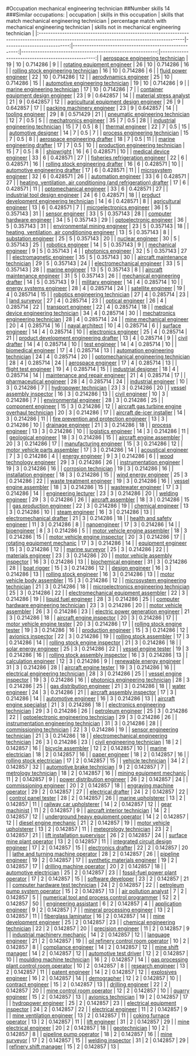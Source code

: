 #Occupation mechanical engineering technician
##Number skills 14
###Similar occupations:
| occupation                                                                                                                                  |   skills in this occupation |   skills that match mechanical engineering technician |   percentage match with mechanical engineering technician |   skills not in mechanical engineering technician |
|:--------------------------------------------------------------------------------------------------------------------------------------------|----------------------------:|------------------------------------------------------:|----------------------------------------------------------:|--------------------------------------------------:|
| [aerospace engineering technician](aerospace_engineering_technician.md)                                                                     |                          19 |                                                    10 |                                                  0.714286 |                                                 9 |
| [rotating equipment engineer](rotating_equipment_engineer.md)                                                                               |                          26 |                                                    10 |                                                  0.714286 |                                                16 |
| [rolling stock engineering technician](rolling_stock_engineering_technician.md)                                                             |                          16 |                                                    10 |                                                  0.714286 |                                                 6 |
| [fluid power engineer](fluid_power_engineer.md)                                                                                             |                          22 |                                                    10 |                                                  0.714286 |                                                12 |
| [aerodynamics engineer](aerodynamics_engineer.md)                                                                                           |                          25 |                                                    10 |                                                  0.714286 |                                                15 |
| [automotive engineering technician](automotive_engineering_technician.md)                                                                   |                          19 |                                                    10 |                                                  0.714286 |                                                 9 |
| [marine engineering technician](marine_engineering_technician.md)                                                                           |                          17 |                                                    10 |                                                  0.714286 |                                                 7 |
| [container equipment design engineer](container_equipment_design_engineer.md)                                                               |                          23 |                                                     9 |                                                  0.642857 |                                                14 |
| [material stress analyst](material_stress_analyst.md)                                                                                       |                          21 |                                                     9 |                                                  0.642857 |                                                12 |
| [agricultural equipment design engineer](agricultural_equipment_design_engineer.md)                                                         |                          26 |                                                     9 |                                                  0.642857 |                                                17 |
| [packing machinery engineer](packing_machinery_engineer.md)                                                                                 |                          23 |                                                     9 |                                                  0.642857 |                                                14 |
| [tooling engineer](tooling_engineer.md)                                                                                                     |                          29 |                                                     8 |                                                  0.571429 |                                                21 |
| [pneumatic engineering technician](pneumatic_engineering_technician.md)                                                                     |                          12 |                                                     7 |                                                  0.5      |                                                 5 |
| [mechatronics engineer](mechatronics_engineer.md)                                                                                           |                          35 |                                                     7 |                                                  0.5      |                                                28 |
| [industrial engineering technician](industrial_engineering_technician.md)                                                                   |                          15 |                                                     7 |                                                  0.5      |                                                 8 |
| [thermal engineer](thermal_engineer.md)                                                                                                     |                          22 |                                                     7 |                                                  0.5      |                                                15 |
| [automotive designer](automotive_designer.md)                                                                                               |                          14 |                                                     7 |                                                  0.5      |                                                 7 |
| [process engineering technician](process_engineering_technician.md)                                                                         |                          15 |                                                     7 |                                                  0.5      |                                                 8 |
| [aerospace engineering drafter](aerospace_engineering_drafter.md)                                                                           |                          18 |                                                     7 |                                                  0.5      |                                                11 |
| [marine engineering drafter](marine_engineering_drafter.md)                                                                                 |                          17 |                                                     7 |                                                  0.5      |                                                10 |
| [production engineering technician](production_engineering_technician.md)                                                                   |                          15 |                                                     7 |                                                  0.5      |                                                 8 |
| [shipwright](shipwright.md)                                                                                                                 |                          16 |                                                     6 |                                                  0.428571 |                                                10 |
| [medical device engineer](medical_device_engineer.md)                                                                                       |                          33 |                                                     6 |                                                  0.428571 |                                                27 |
| [fisheries refrigeration engineer](fisheries_refrigeration_engineer.md)                                                                     |                          22 |                                                     6 |                                                  0.428571 |                                                16 |
| [rolling stock engineering drafter](rolling_stock_engineering_drafter.md)                                                                   |                          16 |                                                     6 |                                                  0.428571 |                                                10 |
| [automotive engineering drafter](automotive_engineering_drafter.md)                                                                         |                          17 |                                                     6 |                                                  0.428571 |                                                11 |
| [microsystem engineer](microsystem_engineer.md)                                                                                             |                          32 |                                                     6 |                                                  0.428571 |                                                26 |
| [automation engineer](automation_engineer.md)                                                                                               |                          33 |                                                     6 |                                                  0.428571 |                                                27 |
| [heating, ventilation, air conditioning (and refrigeration) drafter](heating,_ventilation,_air_conditioning_(and_refrigeration)_drafter.md) |                          17 |                                                     6 |                                                  0.428571 |                                                11 |
| [optomechanical engineer](optomechanical_engineer.md)                                                                                       |                          33 |                                                     6 |                                                  0.428571 |                                                27 |
| [industrial tool design engineer](industrial_tool_design_engineer.md)                                                                       |                          24 |                                                     6 |                                                  0.428571 |                                                18 |
| [product development engineering technician](product_development_engineering_technician.md)                                                 |                          14 |                                                     6 |                                                  0.428571 |                                                 8 |
| [agricultural engineer](agricultural_engineer.md)                                                                                           |                          13 |                                                     6 |                                                  0.428571 |                                                 7 |
| [microelectronics engineer](microelectronics_engineer.md)                                                                                   |                          36 |                                                     5 |                                                  0.357143 |                                                31 |
| [sensor engineer](sensor_engineer.md)                                                                                                       |                          33 |                                                     5 |                                                  0.357143 |                                                28 |
| [computer hardware engineer](computer_hardware_engineer.md)                                                                                 |                          34 |                                                     5 |                                                  0.357143 |                                                29 |
| [optoelectronic engineer](optoelectronic_engineer.md)                                                                                       |                          36 |                                                     5 |                                                  0.357143 |                                                31 |
| [environmental mining engineer](environmental_mining_engineer.md)                                                                           |                          23 |                                                     5 |                                                  0.357143 |                                                18 |
| [heating, ventilation, air conditioning engineer](heating,_ventilation,_air_conditioning_engineer.md)                                       |                          13 |                                                     5 |                                                  0.357143 |                                                 8 |
| [substation engineer](substation_engineer.md)                                                                                               |                          25 |                                                     5 |                                                  0.357143 |                                                20 |
| [nuclear engineer](nuclear_engineer.md)                                                                                                     |                          30 |                                                     5 |                                                  0.357143 |                                                25 |
| [robotics engineer](robotics_engineer.md)                                                                                                   |                          14 |                                                     5 |                                                  0.357143 |                                                 9 |
| [mechanical engineer](mechanical_engineer.md)                                                                                               |                           9 |                                                     5 |                                                  0.357143 |                                                 4 |
| [photonics engineer](photonics_engineer.md)                                                                                                 |                          32 |                                                     5 |                                                  0.357143 |                                                27 |
| [electromagnetic engineer](electromagnetic_engineer.md)                                                                                     |                          35 |                                                     5 |                                                  0.357143 |                                                30 |
| [aircraft maintenance technician](aircraft_maintenance_technician.md)                                                                       |                          29 |                                                     5 |                                                  0.357143 |                                                24 |
| [electromechanical engineer](electromechanical_engineer.md)                                                                                 |                          33 |                                                     5 |                                                  0.357143 |                                                28 |
| [marine engineer](marine_engineer.md)                                                                                                       |                          13 |                                                     5 |                                                  0.357143 |                                                 8 |
| [aircraft maintenance engineer](aircraft_maintenance_engineer.md)                                                                           |                          31 |                                                     5 |                                                  0.357143 |                                                26 |
| [mechanical engineering drafter](mechanical_engineering_drafter.md)                                                                         |                          14 |                                                     5 |                                                  0.357143 |                                                 9 |
| [military engineer](military_engineer.md)                                                                                                   |                          14 |                                                     4 |                                                  0.285714 |                                                10 |
| [energy systems engineer](energy_systems_engineer.md)                                                                                       |                          28 |                                                     4 |                                                  0.285714 |                                                24 |
| [satellite engineer](satellite_engineer.md)                                                                                                 |                          19 |                                                     4 |                                                  0.285714 |                                                15 |
| [robotics engineering technician](robotics_engineering_technician.md)                                                                       |                          27 |                                                     4 |                                                  0.285714 |                                                23 |
| [land surveyor](land_surveyor.md)                                                                                                           |                          27 |                                                     4 |                                                  0.285714 |                                                23 |
| [optical engineer](optical_engineer.md)                                                                                                     |                          26 |                                                     4 |                                                  0.285714 |                                                22 |
| [transport engineer](transport_engineer.md)                                                                                                 |                          22 |                                                     4 |                                                  0.285714 |                                                18 |
| [medical device engineering technician](medical_device_engineering_technician.md)                                                           |                          34 |                                                     4 |                                                  0.285714 |                                                30 |
| [mechatronics engineering technician](mechatronics_engineering_technician.md)                                                               |                          28 |                                                     4 |                                                  0.285714 |                                                24 |
| [mine mechanical engineer](mine_mechanical_engineer.md)                                                                                     |                          20 |                                                     4 |                                                  0.285714 |                                                16 |
| [naval architect](naval_architect.md)                                                                                                       |                          10 |                                                     4 |                                                  0.285714 |                                                 6 |
| [surface engineer](surface_engineer.md)                                                                                                     |                          14 |                                                     4 |                                                  0.285714 |                                                10 |
| [electronics engineer](electronics_engineer.md)                                                                                             |                          25 |                                                     4 |                                                  0.285714 |                                                21 |
| [product development engineering drafter](product_development_engineering_drafter.md)                                                       |                          13 |                                                     4 |                                                  0.285714 |                                                 9 |
| [civil drafter](civil_drafter.md)                                                                                                           |                          14 |                                                     4 |                                                  0.285714 |                                                10 |
| [test engineer](test_engineer.md)                                                                                                           |                          14 |                                                     4 |                                                  0.285714 |                                                10 |
| [biomedical engineer](biomedical_engineer.md)                                                                                               |                          17 |                                                     4 |                                                  0.285714 |                                                13 |
| [automation engineering technician](automation_engineering_technician.md)                                                                   |                          24 |                                                     4 |                                                  0.285714 |                                                20 |
| [optomechanical engineering technician](optomechanical_engineering_technician.md)                                                           |                          28 |                                                     4 |                                                  0.285714 |                                                24 |
| [aerospace engineer](aerospace_engineer.md)                                                                                                 |                          17 |                                                     4 |                                                  0.285714 |                                                13 |
| [flight test engineer](flight_test_engineer.md)                                                                                             |                          19 |                                                     4 |                                                  0.285714 |                                                15 |
| [industrial designer](industrial_designer.md)                                                                                               |                          18 |                                                     4 |                                                  0.285714 |                                                14 |
| [maintenance and repair engineer](maintenance_and_repair_engineer.md)                                                                       |                          21 |                                                     4 |                                                  0.285714 |                                                17 |
| [pharmaceutical engineer](pharmaceutical_engineer.md)                                                                                       |                          28 |                                                     4 |                                                  0.285714 |                                                24 |
| [industrial engineer](industrial_engineer.md)                                                                                               |                          10 |                                                     3 |                                                  0.214286 |                                                 7 |
| [hydropower technician](hydropower_technician.md)                                                                                           |                          23 |                                                     3 |                                                  0.214286 |                                                20 |
| [vessel assembly inspector](vessel_assembly_inspector.md)                                                                                   |                          16 |                                                     3 |                                                  0.214286 |                                                13 |
| [civil engineer](civil_engineer.md)                                                                                                         |                          10 |                                                     3 |                                                  0.214286 |                                                 7 |
| [environmental engineer](environmental_engineer.md)                                                                                         |                          28 |                                                     3 |                                                  0.214286 |                                                25 |
| [component engineer](component_engineer.md)                                                                                                 |                          15 |                                                     3 |                                                  0.214286 |                                                12 |
| [aircraft gas turbine engine overhaul technician](aircraft_gas_turbine_engine_overhaul_technician.md)                                       |                          20 |                                                     3 |                                                  0.214286 |                                                17 |
| [aircraft de-icer installer](aircraft_de-icer_installer.md)                                                                                 |                          14 |                                                     3 |                                                  0.214286 |                                                11 |
| [fire prevention and protection engineer](fire_prevention_and_protection_engineer.md)                                                       |                          13 |                                                     3 |                                                  0.214286 |                                                10 |
| [drainage engineer](drainage_engineer.md)                                                                                                   |                          21 |                                                     3 |                                                  0.214286 |                                                18 |
| [process engineer](process_engineer.md)                                                                                                     |                          13 |                                                     3 |                                                  0.214286 |                                                10 |
| [logistics engineer](logistics_engineer.md)                                                                                                 |                          14 |                                                     3 |                                                  0.214286 |                                                11 |
| [geological engineer](geological_engineer.md)                                                                                               |                          18 |                                                     3 |                                                  0.214286 |                                                15 |
| [aircraft engine assembler](aircraft_engine_assembler.md)                                                                                   |                          20 |                                                     3 |                                                  0.214286 |                                                17 |
| [manufacturing engineer](manufacturing_engineer.md)                                                                                         |                          15 |                                                     3 |                                                  0.214286 |                                                12 |
| [motor vehicle parts assembler](motor_vehicle_parts_assembler.md)                                                                           |                          17 |                                                     3 |                                                  0.214286 |                                                14 |
| [acoustical engineer](acoustical_engineer.md)                                                                                               |                           7 |                                                     3 |                                                  0.214286 |                                                 4 |
| [energy engineer](energy_engineer.md)                                                                                                       |                           9 |                                                     3 |                                                  0.214286 |                                                 6 |
| [wood technology engineer](wood_technology_engineer.md)                                                                                     |                          29 |                                                     3 |                                                  0.214286 |                                                26 |
| [instrumentation engineer](instrumentation_engineer.md)                                                                                     |                          19 |                                                     3 |                                                  0.214286 |                                                16 |
| [corrosion technician](corrosion_technician.md)                                                                                             |                          19 |                                                     3 |                                                  0.214286 |                                                16 |
| [installation engineer](installation_engineer.md)                                                                                           |                          18 |                                                     3 |                                                  0.214286 |                                                15 |
| [wind energy engineer](wind_energy_engineer.md)                                                                                             |                          25 |                                                     3 |                                                  0.214286 |                                                22 |
| [waste treatment engineer](waste_treatment_engineer.md)                                                                                     |                          19 |                                                     3 |                                                  0.214286 |                                                16 |
| [vessel engine assembler](vessel_engine_assembler.md)                                                                                       |                          18 |                                                     3 |                                                  0.214286 |                                                15 |
| [wastewater engineer](wastewater_engineer.md)                                                                                               |                          17 |                                                     3 |                                                  0.214286 |                                                14 |
| [engineering lecturer](engineering_lecturer.md)                                                                                             |                          23 |                                                     3 |                                                  0.214286 |                                                20 |
| [welding engineer](welding_engineer.md)                                                                                                     |                          29 |                                                     3 |                                                  0.214286 |                                                26 |
| [aircraft assembler](aircraft_assembler.md)                                                                                                 |                          18 |                                                     3 |                                                  0.214286 |                                                15 |
| [gas production engineer](gas_production_engineer.md)                                                                                       |                          22 |                                                     3 |                                                  0.214286 |                                                19 |
| [chemical engineer](chemical_engineer.md)                                                                                                   |                          13 |                                                     3 |                                                  0.214286 |                                                10 |
| [steam engineer](steam_engineer.md)                                                                                                         |                          16 |                                                     3 |                                                  0.214286 |                                                13 |
| [electromechanical drafter](electromechanical_drafter.md)                                                                                   |                          21 |                                                     3 |                                                  0.214286 |                                                18 |
| [health and safety engineer](health_and_safety_engineer.md)                                                                                 |                          11 |                                                     3 |                                                  0.214286 |                                                 8 |
| [nanoengineer](nanoengineer.md)                                                                                                             |                          17 |                                                     3 |                                                  0.214286 |                                                14 |
| [bioengineer](bioengineer.md)                                                                                                               |                           8 |                                                     3 |                                                  0.214286 |                                                 5 |
| [motor vehicle engine assembler](motor_vehicle_engine_assembler.md)                                                                         |                          18 |                                                     3 |                                                  0.214286 |                                                15 |
| [motor vehicle engine inspector](motor_vehicle_engine_inspector.md)                                                                         |                          20 |                                                     3 |                                                  0.214286 |                                                17 |
| [rotating equipment mechanic](rotating_equipment_mechanic.md)                                                                               |                          17 |                                                     3 |                                                  0.214286 |                                                14 |
| [equipment engineer](equipment_engineer.md)                                                                                                 |                          15 |                                                     3 |                                                  0.214286 |                                                12 |
| [marine surveyor](marine_surveyor.md)                                                                                                       |                          25 |                                                     3 |                                                  0.214286 |                                                22 |
| [materials engineer](materials_engineer.md)                                                                                                 |                          23 |                                                     3 |                                                  0.214286 |                                                20 |
| [motor vehicle assembly inspector](motor_vehicle_assembly_inspector.md)                                                                     |                          16 |                                                     3 |                                                  0.214286 |                                                13 |
| [biochemical engineer](biochemical_engineer.md)                                                                                             |                          31 |                                                     3 |                                                  0.214286 |                                                28 |
| [boat rigger](boat_rigger.md)                                                                                                               |                          15 |                                                     3 |                                                  0.214286 |                                                12 |
| [design engineer](design_engineer.md)                                                                                                       |                          16 |                                                     3 |                                                  0.214286 |                                                13 |
| [rolling stock engineer](rolling_stock_engineer.md)                                                                                         |                          16 |                                                     3 |                                                  0.214286 |                                                13 |
| [motor vehicle body assembler](motor_vehicle_body_assembler.md)                                                                             |                          15 |                                                     3 |                                                  0.214286 |                                                12 |
| [microsystem engineering technician](microsystem_engineering_technician.md)                                                                 |                          21 |                                                     3 |                                                  0.214286 |                                                18 |
| [microelectronics engineering technician](microelectronics_engineering_technician.md)                                                       |                          25 |                                                     3 |                                                  0.214286 |                                                22 |
| [electromechanical equipment assembler](electromechanical_equipment_assembler.md)                                                           |                          22 |                                                     3 |                                                  0.214286 |                                                19 |
| [liquid fuel engineer](liquid_fuel_engineer.md)                                                                                             |                          28 |                                                     3 |                                                  0.214286 |                                                25 |
| [computer hardware engineering technician](computer_hardware_engineering_technician.md)                                                     |                          23 |                                                     3 |                                                  0.214286 |                                                20 |
| [motor vehicle assembler](motor_vehicle_assembler.md)                                                                                       |                          26 |                                                     3 |                                                  0.214286 |                                                23 |
| [electric power generation engineer](electric_power_generation_engineer.md)                                                                 |                          21 |                                                     3 |                                                  0.214286 |                                                18 |
| [aircraft engine inspector](aircraft_engine_inspector.md)                                                                                   |                          20 |                                                     3 |                                                  0.214286 |                                                17 |
| [motor vehicle engine tester](motor_vehicle_engine_tester.md)                                                                               |                          20 |                                                     3 |                                                  0.214286 |                                                17 |
| [rolling stock engine tester](rolling_stock_engine_tester.md)                                                                               |                          19 |                                                     3 |                                                  0.214286 |                                                16 |
| [production engineer](production_engineer.md)                                                                                               |                          15 |                                                     3 |                                                  0.214286 |                                                12 |
| [avionics inspector](avionics_inspector.md)                                                                                                 |                          22 |                                                     3 |                                                  0.214286 |                                                19 |
| [rolling stock assembler](rolling_stock_assembler.md)                                                                                       |                          17 |                                                     3 |                                                  0.214286 |                                                14 |
| [rolling stock engine inspector](rolling_stock_engine_inspector.md)                                                                         |                          21 |                                                     3 |                                                  0.214286 |                                                18 |
| [solar energy engineer](solar_energy_engineer.md)                                                                                           |                          25 |                                                     3 |                                                  0.214286 |                                                22 |
| [vessel engine tester](vessel_engine_tester.md)                                                                                             |                          19 |                                                     3 |                                                  0.214286 |                                                16 |
| [rolling stock assembly inspector](rolling_stock_assembly_inspector.md)                                                                     |                          16 |                                                     3 |                                                  0.214286 |                                                13 |
| [calculation engineer](calculation_engineer.md)                                                                                             |                          12 |                                                     3 |                                                  0.214286 |                                                 9 |
| [renewable energy engineer](renewable_energy_engineer.md)                                                                                   |                          31 |                                                     3 |                                                  0.214286 |                                                28 |
| [aircraft engine tester](aircraft_engine_tester.md)                                                                                         |                          19 |                                                     3 |                                                  0.214286 |                                                16 |
| [electrical engineering technician](electrical_engineering_technician.md)                                                                   |                          28 |                                                     3 |                                                  0.214286 |                                                25 |
| [vessel engine inspector](vessel_engine_inspector.md)                                                                                       |                          19 |                                                     3 |                                                  0.214286 |                                                16 |
| [photonics engineering technician](photonics_engineering_technician.md)                                                                     |                          28 |                                                     3 |                                                  0.214286 |                                                25 |
| [gas distribution engineer](gas_distribution_engineer.md)                                                                                   |                          21 |                                                     3 |                                                  0.214286 |                                                18 |
| [water engineer](water_engineer.md)                                                                                                         |                          24 |                                                     3 |                                                  0.214286 |                                                21 |
| [aircraft assembly inspector](aircraft_assembly_inspector.md)                                                                               |                          17 |                                                     3 |                                                  0.214286 |                                                14 |
| [automotive engineer](automotive_engineer.md)                                                                                               |                          16 |                                                     3 |                                                  0.214286 |                                                13 |
| [aircraft engine specialist](aircraft_engine_specialist.md)                                                                                 |                          21 |                                                     3 |                                                  0.214286 |                                                18 |
| [electronics engineering technician](electronics_engineering_technician.md)                                                                 |                          29 |                                                     3 |                                                  0.214286 |                                                26 |
| [petroleum engineer](petroleum_engineer.md)                                                                                                 |                          25 |                                                     3 |                                                  0.214286 |                                                22 |
| [optoelectronic engineering technician](optoelectronic_engineering_technician.md)                                                           |                          29 |                                                     3 |                                                  0.214286 |                                                26 |
| [instrumentation engineering technician](instrumentation_engineering_technician.md)                                                         |                          31 |                                                     3 |                                                  0.214286 |                                                28 |
| [commissioning technician](commissioning_technician.md)                                                                                     |                          22 |                                                     3 |                                                  0.214286 |                                                19 |
| [sensor engineering technician](sensor_engineering_technician.md)                                                                           |                          21 |                                                     3 |                                                  0.214286 |                                                18 |
| [electromechanical engineering technician](electromechanical_engineering_technician.md)                                                     |                          26 |                                                     3 |                                                  0.214286 |                                                23 |
| [civil engineering technician](civil_engineering_technician.md)                                                                             |                          18 |                                                     2 |                                                  0.142857 |                                                16 |
| [bicycle assembler](bicycle_assembler.md)                                                                                                   |                          12 |                                                     2 |                                                  0.142857 |                                                10 |
| [marine electrician](marine_electrician.md)                                                                                                 |                          18 |                                                     2 |                                                  0.142857 |                                                16 |
| [paper engineer](paper_engineer.md)                                                                                                         |                          18 |                                                     2 |                                                  0.142857 |                                                16 |
| [rolling stock electrician](rolling_stock_electrician.md)                                                                                   |                          17 |                                                     2 |                                                  0.142857 |                                                15 |
| [vehicle technician](vehicle_technician.md)                                                                                                 |                          34 |                                                     2 |                                                  0.142857 |                                                32 |
| [automotive brake technician](automotive_brake_technician.md)                                                                               |                           9 |                                                     2 |                                                  0.142857 |                                                 7 |
| [metrology technician](metrology_technician.md)                                                                                             |                          18 |                                                     2 |                                                  0.142857 |                                                16 |
| [mining equipment mechanic](mining_equipment_mechanic.md)                                                                                   |                          11 |                                                     2 |                                                  0.142857 |                                                 9 |
| [power distribution engineer](power_distribution_engineer.md)                                                                               |                          26 |                                                     2 |                                                  0.142857 |                                                24 |
| [commissioning engineer](commissioning_engineer.md)                                                                                         |                          20 |                                                     2 |                                                  0.142857 |                                                18 |
| [engraving machine operator](engraving_machine_operator.md)                                                                                 |                          29 |                                                     2 |                                                  0.142857 |                                                27 |
| [electrical drafter](electrical_drafter.md)                                                                                                 |                          24 |                                                     2 |                                                  0.142857 |                                                22 |
| [control panel tester](control_panel_tester.md)                                                                                             |                          28 |                                                     2 |                                                  0.142857 |                                                26 |
| [marine upholsterer](marine_upholsterer.md)                                                                                                 |                          13 |                                                     2 |                                                  0.142857 |                                                11 |
| [railway car upholsterer](railway_car_upholsterer.md)                                                                                       |                          14 |                                                     2 |                                                  0.142857 |                                                12 |
| [gear machinist](gear_machinist.md)                                                                                                         |                          11 |                                                     2 |                                                  0.142857 |                                                 9 |
| [aircraft interior technician](aircraft_interior_technician.md)                                                                             |                          14 |                                                     2 |                                                  0.142857 |                                                12 |
| [underground heavy equipment operator](underground_heavy_equipment_operator.md)                                                             |                          14 |                                                     2 |                                                  0.142857 |                                                12 |
| [diesel engine mechanic](diesel_engine_mechanic.md)                                                                                         |                          21 |                                                     2 |                                                  0.142857 |                                                19 |
| [motor vehicle upholsterer](motor_vehicle_upholsterer.md)                                                                                   |                          13 |                                                     2 |                                                  0.142857 |                                                11 |
| [meteorology technician](meteorology_technician.md)                                                                                         |                          23 |                                                     2 |                                                  0.142857 |                                                21 |
| [lift installation supervisor](lift_installation_supervisor.md)                                                                             |                          26 |                                                     2 |                                                  0.142857 |                                                24 |
| [surface mine plant operator](surface_mine_plant_operator.md)                                                                               |                          13 |                                                     2 |                                                  0.142857 |                                                11 |
| [integrated circuit design engineer](integrated_circuit_design_engineer.md)                                                                 |                          17 |                                                     2 |                                                  0.142857 |                                                15 |
| [electronics drafter](electronics_drafter.md)                                                                                               |                          22 |                                                     2 |                                                  0.142857 |                                                20 |
| [lathe and turning machine operator](lathe_and_turning_machine_operator.md)                                                                 |                          28 |                                                     2 |                                                  0.142857 |                                                26 |
| [pipeline engineer](pipeline_engineer.md)                                                                                                   |                          19 |                                                     2 |                                                  0.142857 |                                                17 |
| [synthetic materials engineer](synthetic_materials_engineer.md)                                                                             |                          19 |                                                     2 |                                                  0.142857 |                                                17 |
| [drilling machine operator](drilling_machine_operator.md)                                                                                   |                          20 |                                                     2 |                                                  0.142857 |                                                18 |
| [automotive electrician](automotive_electrician.md)                                                                                         |                          25 |                                                     2 |                                                  0.142857 |                                                23 |
| [fossil-fuel power plant operator](fossil-fuel_power_plant_operator.md)                                                                     |                          17 |                                                     2 |                                                  0.142857 |                                                15 |
| [software developer](software_developer.md)                                                                                                 |                          23 |                                                     2 |                                                  0.142857 |                                                21 |
| [computer hardware test technician](computer_hardware_test_technician.md)                                                                   |                          24 |                                                     2 |                                                  0.142857 |                                                22 |
| [petroleum pump system operator](petroleum_pump_system_operator.md)                                                                         |                          15 |                                                     2 |                                                  0.142857 |                                                13 |
| [air pollution analyst](air_pollution_analyst.md)                                                                                           |                           7 |                                                     2 |                                                  0.142857 |                                                 5 |
| [numerical tool and process control programmer](numerical_tool_and_process_control_programmer.md)                                           |                          52 |                                                     2 |                                                  0.142857 |                                                50 |
| [engineering assistant](engineering_assistant.md)                                                                                           |                           6 |                                                     2 |                                                  0.142857 |                                                 4 |
| [application engineer](application_engineer.md)                                                                                             |                           9 |                                                     2 |                                                  0.142857 |                                                 7 |
| [mineral processing engineer](mineral_processing_engineer.md)                                                                               |                          13 |                                                     2 |                                                  0.142857 |                                                11 |
| [fiberglass laminator](fiberglass_laminator.md)                                                                                             |                          16 |                                                     2 |                                                  0.142857 |                                                14 |
| [mine development engineer](mine_development_engineer.md)                                                                                   |                          25 |                                                     2 |                                                  0.142857 |                                                23 |
| [chemical engineering technician](chemical_engineering_technician.md)                                                                       |                          22 |                                                     2 |                                                  0.142857 |                                                20 |
| [precision engineer](precision_engineer.md)                                                                                                 |                          11 |                                                     2 |                                                  0.142857 |                                                 9 |
| [industrial machinery mechanic](industrial_machinery_mechanic.md)                                                                           |                          14 |                                                     2 |                                                  0.142857 |                                                12 |
| [language engineer](language_engineer.md)                                                                                                   |                          21 |                                                     2 |                                                  0.142857 |                                                19 |
| [oil refinery control room operator](oil_refinery_control_room_operator.md)                                                                 |                          10 |                                                     2 |                                                  0.142857 |                                                 8 |
| [compliance engineer](compliance_engineer.md)                                                                                               |                          14 |                                                     2 |                                                  0.142857 |                                                12 |
| [mine shift manager](mine_shift_manager.md)                                                                                                 |                          14 |                                                     2 |                                                  0.142857 |                                                12 |
| [automotive test driver](automotive_test_driver.md)                                                                                         |                          12 |                                                     2 |                                                  0.142857 |                                                10 |
| [moulding machine technician](moulding_machine_technician.md)                                                                               |                          16 |                                                     2 |                                                  0.142857 |                                                14 |
| [gas processing plant control room operator](gas_processing_plant_control_room_operator.md)                                                 |                          10 |                                                     2 |                                                  0.142857 |                                                 8 |
| [research engineer](research_engineer.md)                                                                                                   |                          13 |                                                     2 |                                                  0.142857 |                                                11 |
| [patent engineer](patent_engineer.md)                                                                                                       |                          14 |                                                     2 |                                                  0.142857 |                                                12 |
| [explosives engineer](explosives_engineer.md)                                                                                               |                          16 |                                                     2 |                                                  0.142857 |                                                14 |
| [demographer](demographer.md)                                                                                                               |                          12 |                                                     2 |                                                  0.142857 |                                                10 |
| [contract engineer](contract_engineer.md)                                                                                                   |                          15 |                                                     2 |                                                  0.142857 |                                                13 |
| [drilling engineer](drilling_engineer.md)                                                                                                   |                          22 |                                                     2 |                                                  0.142857 |                                                20 |
| [mine control room operator](mine_control_room_operator.md)                                                                                 |                          12 |                                                     2 |                                                  0.142857 |                                                10 |
| [quarry engineer](quarry_engineer.md)                                                                                                       |                          15 |                                                     2 |                                                  0.142857 |                                                13 |
| [avionics technician](avionics_technician.md)                                                                                               |                          19 |                                                     2 |                                                  0.142857 |                                                17 |
| [hydropower engineer](hydropower_engineer.md)                                                                                               |                          25 |                                                     2 |                                                  0.142857 |                                                23 |
| [electrical equipment inspector](electrical_equipment_inspector.md)                                                                         |                          24 |                                                     2 |                                                  0.142857 |                                                22 |
| [electrical engineer](electrical_engineer.md)                                                                                               |                          11 |                                                     2 |                                                  0.142857 |                                                 9 |
| [mine ventilation engineer](mine_ventilation_engineer.md)                                                                                   |                          13 |                                                     2 |                                                  0.142857 |                                                11 |
| [coking furnace operator](coking_furnace_operator.md)                                                                                       |                          13 |                                                     2 |                                                  0.142857 |                                                11 |
| [lift engineer](lift_engineer.md)                                                                                                           |                          31 |                                                     2 |                                                  0.142857 |                                                29 |
| [mine electrical engineer](mine_electrical_engineer.md)                                                                                     |                          20 |                                                     2 |                                                  0.142857 |                                                18 |
| [geotechnician](geotechnician.md)                                                                                                           |                          10 |                                                     2 |                                                  0.142857 |                                                 8 |
| [pipeline pump operator](pipeline_pump_operator.md)                                                                                         |                          18 |                                                     2 |                                                  0.142857 |                                                16 |
| [mine surveyor](mine_surveyor.md)                                                                                                           |                          17 |                                                     2 |                                                  0.142857 |                                                15 |
| [welding inspector](welding_inspector.md)                                                                                                   |                          31 |                                                     2 |                                                  0.142857 |                                                29 |
| [refinery shift manager](refinery_shift_manager.md)                                                                                         |                          15 |                                                     2 |                                                  0.142857 |                                                13 |
